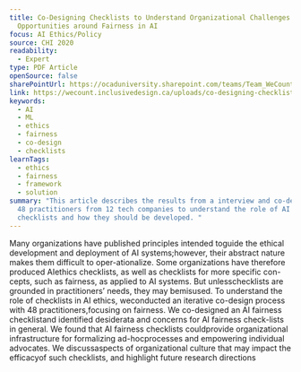 ```yaml
---
title: Co-Designing Checklists to Understand Organizational Challenges and
  Opportunities around Fairness in AI
focus: AI Ethics/Policy
source: CHI 2020
readability:
  - Expert
type: PDF Article
openSource: false
sharePointUrl: https://ocaduniversity.sharepoint.com/teams/Team_WeCount/Shared%20Documents/Resources%20and%20Tools/Literature%20(curated)/Co-Designing%20Checklists%20to%20Understand%20Organizational%20Challenges%20and%20Opportunities%20around%20Fairness%20in%20AI.pdf
link: https://wecount.inclusivedesign.ca/uploads/co-designing-checklists-to-understand-organizational-challenges-and-opportunities-around-fairness-in-ai.pdf
keywords:
  - AI
  - ML
  - ethics
  - fairness
  - co-design
  - checklists
learnTags:
  - ethics
  - fairness
  - framework
  - solution
summary: "This article describes the results from a interview and co-design with
  48 practitioners from 12 tech companies to understand the role of AI ethics
  checklists and how they should be developed. "
---
```

Many organizations have published principles intended toguide the ethical development and deployment of AI systems;however, their abstract nature makes them difficult to oper-ationalize. Some organizations have therefore produced AIethics checklists, as well as checklists for more specific con-cepts, such as fairness, as applied to AI systems. But unlesschecklists are grounded in practitioners’ needs, they may bemisused. To understand the role of checklists in AI ethics, weconducted an iterative co-design process with 48 practitioners,focusing on fairness. We co-designed an AI fairness checklistand identified desiderata and concerns for AI fairness check-lists in general. We found that AI fairness checklists couldprovide organizational infrastructure for formalizing ad-hocprocesses and empowering individual advocates. We discussaspects of organizational culture that may impact the efficacyof such checklists, and highlight future research directions
